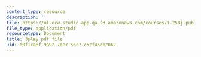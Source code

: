 ```yaml
---
content_type: resource
description: ''
file: https://ol-ocw-studio-app-qa.s3.amazonaws.com/courses/1-258j-public-transportation-systems-spring-2017/d0f1ca8f9a927de756c7c5cf45dbc062_mp7Nz8CUPBM.pdf
file_type: application/pdf
resourcetype: Document
title: 3play pdf file
uid: d0f1ca8f-9a92-7de7-56c7-c5cf45dbc062
---
```

